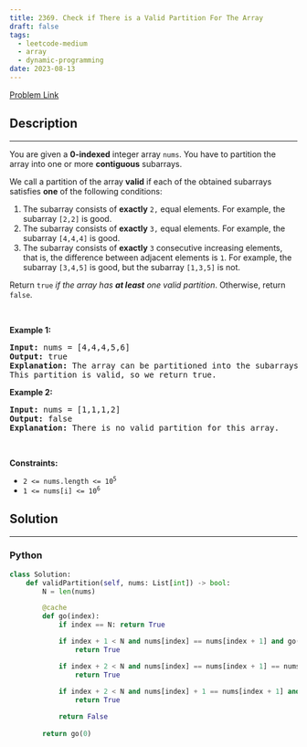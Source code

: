 ```yaml
---
title: 2369. Check if There is a Valid Partition For The Array
draft: false
tags: 
  - leetcode-medium
  - array
  - dynamic-programming
date: 2023-08-13
---
```


[Problem Link](https://leetcode.com/problems/check-if-there-is-a-valid-partition-for-the-array/)

## Description

---
<p>You are given a <strong>0-indexed</strong> integer array <code>nums</code>. You have to partition the array into one or more <strong>contiguous</strong> subarrays.</p>

<p>We call a partition of the array <strong>valid</strong> if each of the obtained subarrays satisfies <strong>one</strong> of the following conditions:</p>

<ol>
	<li>The subarray consists of <strong>exactly</strong> <code>2,</code> equal elements. For example, the subarray <code>[2,2]</code> is good.</li>
	<li>The subarray consists of <strong>exactly</strong> <code>3,</code> equal elements. For example, the subarray <code>[4,4,4]</code> is good.</li>
	<li>The subarray consists of <strong>exactly</strong> <code>3</code> consecutive increasing elements, that is, the difference between adjacent elements is <code>1</code>. For example, the subarray <code>[3,4,5]</code> is good, but the subarray <code>[1,3,5]</code> is not.</li>
</ol>

<p>Return <code>true</code><em> if the array has <strong>at least</strong> one valid partition</em>. Otherwise, return <code>false</code>.</p>

<p>&nbsp;</p>
<p><strong class="example">Example 1:</strong></p>

<pre>
<strong>Input:</strong> nums = [4,4,4,5,6]
<strong>Output:</strong> true
<strong>Explanation:</strong> The array can be partitioned into the subarrays [4,4] and [4,5,6].
This partition is valid, so we return true.
</pre>

<p><strong class="example">Example 2:</strong></p>

<pre>
<strong>Input:</strong> nums = [1,1,1,2]
<strong>Output:</strong> false
<strong>Explanation:</strong> There is no valid partition for this array.
</pre>

<p>&nbsp;</p>
<p><strong>Constraints:</strong></p>

<ul>
	<li><code>2 &lt;= nums.length &lt;= 10<sup>5</sup></code></li>
	<li><code>1 &lt;= nums[i] &lt;= 10<sup>6</sup></code></li>
</ul>


## Solution

---
### Python
``` py title='check-if-there-is-a-valid-partition-for-the-array'
class Solution:
    def validPartition(self, nums: List[int]) -> bool:
        N = len(nums)

        @cache
        def go(index):
            if index == N: return True

            if index + 1 < N and nums[index] == nums[index + 1] and go(index + 2):
                return True

            if index + 2 < N and nums[index] == nums[index + 1] == nums[index + 2] and go(index + 3):
                return True
            
            if index + 2 < N and nums[index] + 1 == nums[index + 1] and nums[index + 1] + 1 == nums[index + 2] and go(index + 3):
                return True

            return False
        
        return go(0)
```

